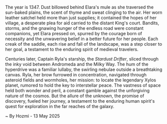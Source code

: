 
The year is 1347.  Dust billowed behind Elara's mule as she traversed the sun-baked plains, the scent of thyme and sweat clinging to the air.  Her worn leather satchel held more than just supplies; it contained the hopes of her village, a desperate plea for aid carried to the distant King's court.  Bandits, storms, and the gnawing hunger of the endless road were constant companions, yet Elara pressed on, spurred by the courage born of necessity and the unwavering belief in a better future for her people. Each creak of the saddle, each rise and fall of the landscape, was a step closer to her goal, a testament to the enduring spirit of medieval travelers.

Centuries later, Captain Ryla's starship, the *Stardust Drifter*, sliced through the inky void between Andromeda and the Milky Way.  The hum of the hyperdrive was a familiar lullaby, the swirling nebulae outside a breathtaking canvas. Ryla, her brow furrowed in concentration, navigated through asteroid fields and wormholes, her mission: to locate the legendary Xylos planet, rumored to hold the key to interstellar peace. The vastness of space held both wonder and peril, a constant gamble against the unforgiving nature of the cosmos.  But the allure of the unknown, the promise of discovery, fueled her journey, a testament to the enduring human spirit's quest for exploration in the far reaches of the galaxy.

~ By Hozmi - 13 May 2025
